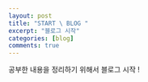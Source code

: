```yaml
---
layout: post
title: "START \ BLOG "
excerpt: "블로그 시작"
categories: [blog]
comments: true
---
```



공부한 내용을 정리하기 위해서 블로그 시작 !
